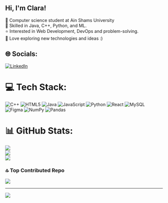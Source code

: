 ## Hi, I'm Clara!

🧠 Computer science student at Ain Shams University</br>
🌷 Skilled in Java, C++, Python, and ML.</br>
⭐️ Interested in Web Development, DevOps and problem-solving.</br>
🌅 Love exploring new technologies and ideas :)</br>

## 🌐 Socials:
[![LinkedIn](https://img.shields.io/badge/LinkedIn-%230077B5.svg?logo=linkedin&logoColor=white)](https://linkedin.com/in/https://www.linkedin.com/in/clara-stefanos-4957572b7/) 

# 💻 Tech Stack:
![C++](https://img.shields.io/badge/c++-%2300599C.svg?style=for-the-badge&logo=c%2B%2B&logoColor=white) ![HTML5](https://img.shields.io/badge/html5-%23E34F26.svg?style=for-the-badge&logo=html5&logoColor=white) ![Java](https://img.shields.io/badge/java-%23ED8B00.svg?style=for-the-badge&logo=openjdk&logoColor=white) ![JavaScript](https://img.shields.io/badge/javascript-%23323330.svg?style=for-the-badge&logo=javascript&logoColor=%23F7DF1E) ![Python](https://img.shields.io/badge/python-3670A0?style=for-the-badge&logo=python&logoColor=ffdd54) ![React](https://img.shields.io/badge/react-%2320232a.svg?style=for-the-badge&logo=react&logoColor=%2361DAFB) ![MySQL](https://img.shields.io/badge/mysql-4479A1.svg?style=for-the-badge&logo=mysql&logoColor=white) ![Figma](https://img.shields.io/badge/figma-%23F24E1E.svg?style=for-the-badge&logo=figma&logoColor=white) ![NumPy](https://img.shields.io/badge/numpy-%23013243.svg?style=for-the-badge&logo=numpy&logoColor=white) ![Pandas](https://img.shields.io/badge/pandas-%23150458.svg?style=for-the-badge&logo=pandas&logoColor=white)
# 📊 GitHub Stats:
![](https://github-readme-stats.vercel.app/api?username=clara004&theme=rose&hide_border=false&include_all_commits=true&count_private=false)<br/>
![](https://nirzak-streak-stats.vercel.app/?user=clara004&theme=rose&hide_border=false)<br/>
![](https://github-readme-stats.vercel.app/api/top-langs/?username=clara004&theme=rose&hide_border=false&include_all_commits=true&count_private=false&layout=compact)

### 🔝 Top Contributed Repo
![](https://github-contributor-stats.vercel.app/api?username=clara004&limit=5&theme=rose&combine_all_yearly_contributions=true)

---
[![](https://visitcount.itsvg.in/api?id=clara004&icon=0&color=0)](https://visitcount.itsvg.in)

<!-- Proudly created with GPRM ( https://gprm.itsvg.in ) -->
